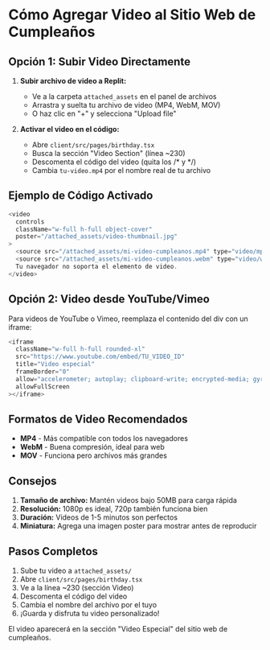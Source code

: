 # Cómo Agregar Video al Sitio Web de Cumpleaños

## Opción 1: Subir Video Directamente

1. **Subir archivo de video a Replit:**
   - Ve a la carpeta `attached_assets` en el panel de archivos
   - Arrastra y suelta tu archivo de video (MP4, WebM, MOV)
   - O haz clic en "+" y selecciona "Upload file"

2. **Activar el video en el código:**
   - Abre `client/src/pages/birthday.tsx`
   - Busca la sección "Video Section" (línea ~230)
   - Descomenta el código del video (quita los /* y */)
   - Cambia `tu-video.mp4` por el nombre real de tu archivo

## Ejemplo de Código Activado

```javascript
<video 
  controls 
  className="w-full h-full object-cover"
  poster="/attached_assets/video-thumbnail.jpg"
>
  <source src="/attached_assets/mi-video-cumpleanos.mp4" type="video/mp4" />
  <source src="/attached_assets/mi-video-cumpleanos.webm" type="video/webm" />
  Tu navegador no soporta el elemento de video.
</video>
```

## Opción 2: Video desde YouTube/Vimeo

Para videos de YouTube o Vimeo, reemplaza el contenido del div con un iframe:

```javascript
<iframe 
  className="w-full h-full rounded-xl"
  src="https://www.youtube.com/embed/TU_VIDEO_ID"
  title="Video especial"
  frameBorder="0"
  allow="accelerometer; autoplay; clipboard-write; encrypted-media; gyroscope; picture-in-picture"
  allowFullScreen
></iframe>
```

## Formatos de Video Recomendados

- **MP4** - Más compatible con todos los navegadores
- **WebM** - Buena compresión, ideal para web
- **MOV** - Funciona pero archivos más grandes

## Consejos

1. **Tamaño de archivo:** Mantén videos bajo 50MB para carga rápida
2. **Resolución:** 1080p es ideal, 720p también funciona bien
3. **Duración:** Videos de 1-5 minutos son perfectos
4. **Miniatura:** Agrega una imagen poster para mostrar antes de reproducir

## Pasos Completos

1. Sube tu video a `attached_assets/`
2. Abre `client/src/pages/birthday.tsx`
3. Ve a la línea ~230 (sección Video)
4. Descomenta el código del video
5. Cambia el nombre del archivo por el tuyo
6. ¡Guarda y disfruta tu video personalizado!

El video aparecerá en la sección "Video Especial" del sitio web de cumpleaños.